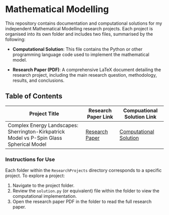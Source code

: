 # Mathematical Modelling

This repository contains documentation and computational solutions for my independent Mathematical Modelling research projects. Each project is organised into its own folder and includes two files, summarised by the following:

- **Computational Solution**: This file contains the Python or other programming language code used to implement the mathematical model.

- **Research Paper (PDF)**: A comprehensive LaTeX document detailing the research project, including the main research question, methodology, results, and conclusions.

## Table of Contents

| Project Title  | Research Paper Link | Compuational Solution Link |
|----------------|---------------------|----------------------------------------------------------|
| Complex Energy Landscapes: Sherrington-Kirkpatrick Model vs P-Spin Glass Spherical Model |  [Research Paper](ProjectEulerSolutions/Problem1.ipynb) | [Computational Solution](ProjectEulerSolutions/Problem1.ipynb)

### Instructions for Use

Each folder within the `ResearchProjects` directory corresponds to a specific project. To explore a project:
1. Navigate to the project folder.
2. Review the `solution.py` (or equivalent) file within the folder to view the computational implementation.
3. Open the research paper PDF in the folder to read the full research paper.
